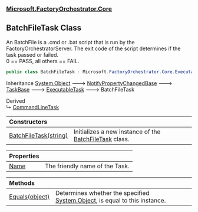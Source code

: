 ### [Microsoft.FactoryOrchestrator.Core](Microsoft_FactoryOrchestrator_Core.md 'Microsoft.FactoryOrchestrator.Core')
## BatchFileTask Class
An BatchFile is a .cmd or .bat script that is run by the FactoryOrchestratorServer. The exit code of the script determines if the task passed or failed.  
0 == PASS, all others == FAIL.  
```csharp
public class BatchFileTask : Microsoft.FactoryOrchestrator.Core.ExecutableTask
```

Inheritance [System.Object](https://docs.microsoft.com/en-us/dotnet/api/System.Object 'System.Object') &#129106; [NotifyPropertyChangedBase](NotifyPropertyChangedBase.md 'Microsoft.FactoryOrchestrator.Core.NotifyPropertyChangedBase') &#129106; [TaskBase](TaskBase.md 'Microsoft.FactoryOrchestrator.Core.TaskBase') &#129106; [ExecutableTask](ExecutableTask.md 'Microsoft.FactoryOrchestrator.Core.ExecutableTask') &#129106; BatchFileTask  

Derived  
&#8627; [CommandLineTask](CommandLineTask.md 'Microsoft.FactoryOrchestrator.Core.CommandLineTask')  

| Constructors | |
| :--- | :--- |
| [BatchFileTask(string)](BatchFileTask_BatchFileTask(string).md 'Microsoft.FactoryOrchestrator.Core.BatchFileTask.BatchFileTask(string)') | Initializes a new instance of the [BatchFileTask](BatchFileTask.md 'Microsoft.FactoryOrchestrator.Core.BatchFileTask') class.<br/> |

| Properties | |
| :--- | :--- |
| [Name](BatchFileTask_Name.md 'Microsoft.FactoryOrchestrator.Core.BatchFileTask.Name') | The friendly name of the Task.<br/> |

| Methods | |
| :--- | :--- |
| [Equals(object)](BatchFileTask_Equals(object).md 'Microsoft.FactoryOrchestrator.Core.BatchFileTask.Equals(object)') | Determines whether the specified [System.Object](https://docs.microsoft.com/en-us/dotnet/api/System.Object 'System.Object'), is equal to this instance.<br/> |
